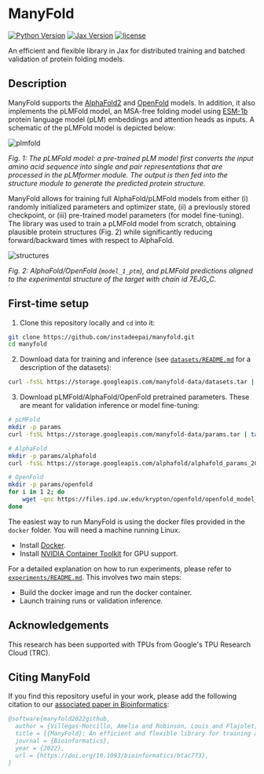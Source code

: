 # ManyFold

[![Python Version](https://img.shields.io/badge/python-3.8-blue.svg)](https://docs.python.org/3.8/library/index.html)
[![Jax Version](https://img.shields.io/badge/jax-0.3.14-informational)](https://jax.readthedocs.io/en/latest/)
[![license](https://img.shields.io/badge/License-CC%20BY--NC--SA%204.0-blue.svg)](LICENSE)

An efficient and flexible library in Jax for distributed training and batched validation of protein folding models.

## Description

ManyFold supports the [AlphaFold2](https://github.com/deepmind/alphafold) and [OpenFold](https://github.com/aqlaboratory/openfold) models. In addition, it also implements the pLMFold model, an MSA-free folding model using [ESM-1b](https://github.com/facebookresearch/esm) protein language model (pLM) embeddings and attention heads as inputs. A schematic of the pLMFold model is depicted below:

![plmfold](imgs/plmfold_model.png)

*Fig. 1: The pLMFold model: a pre-trained pLM model first converts the input amino acid sequence into single and pair representations that are processed in the pLMformer module. The output is then fed into the structure module to generate the predicted protein structure.*

ManyFold allows for training full AlphaFold/pLMFold models from either (i) randomly initialized parameters and optimizer state, (ii) a previously stored checkpoint, or (iii) pre-trained model parameters (for model fine-tuning). The library was used to train a pLMFold model from scratch, obtaining plausible protein structures (Fig. 2) while significantly reducing forward/backward times with respect to AlphaFold.

![structures](imgs/structures.png)

*Fig. 2: AlphaFold/OpenFold (`model_1_ptm`), and pLMFold predictions aligned to the experimental structure of the target with chain id 7EJG_C.*

## First-time setup

1. Clone this repository locally and `cd` into it:

```bash
git clone https://github.com/instadeepai/manyfold.git
cd manyfold
```

2. Download data for training and inference (see [`datasets/README.md`](datasets/README.md) for a description of the datasets):

```bash
curl -fsSL https://storage.googleapis.com/manyfold-data/datasets.tar | tar x -C datasets/
```

3. Download pLMFold/AlphaFold/OpenFold pretrained parameters. These are meant for validation inference or model fine-tuning:

```bash
# pLMFold
mkdir -p params
curl -fsSL https://storage.googleapis.com/manyfold-data/params.tar | tar x -C params/

# AlphaFold
mkdir -p params/alphafold
curl -fsSL https://storage.googleapis.com/alphafold/alphafold_params_2021-07-14.tar | tar x -C params/alphafold

# OpenFold
mkdir -p params/openfold
for i in 1 2; do
    wget -qnc https://files.ipd.uw.edu/krypton/openfold/openfold_model_ptm_${i}.npz -O params/openfold/params_model_${i}_ptm.npz
done
```

The easiest way to run ManyFold is using the docker files provided in the `docker` folder. You will need a machine running Linux.
- Install [Docker](https://www.docker.com/).
- Install [NVIDIA Container Toolkit](https://docs.nvidia.com/datacenter/cloud-native/container-toolkit/install-guide.html) for GPU support.

For a detailed explanation on how to run experiments, please refer to [`experiments/README.md`](experiments/README.md). This involves two main steps:

- Build the docker image and run the docker container.
- Launch training runs or validation inference.

## Acknowledgements

This research has been supported with TPUs from Google's TPU Research Cloud (TRC).

## Citing ManyFold

If you find this repository useful in your work, please add the following citation to our [associated paper in Bioinformatics](https://doi.org/10.1093/bioinformatics/btac773):

```bibtex
@software{manyfold2022github,
  author = {Villegas-Morcillo, Amelia and Robinson, Louis and Flajolet, Arthur and Barrett, Thomas D},
  title = {{ManyFold}: An efficient and flexible library for training and validating protein folding models},
  journal = {Bioinformatics},
  year = {2022},
  url = {https://doi.org/10.1093/bioinformatics/btac773},
}
```
